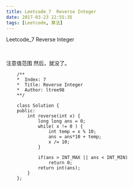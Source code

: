 ```yaml
---
title: Leetcode_7  Reverse Integer
date: 2017-03-23 22:55:35
tags: [Leetcode, 算法]
---
```


Leetcode_7  Reverse Integer


<!-- more -->
<br/>

注意值范围
然后，就没了。



        /**
        *  Index: 7
        *  Title: Reverse Integer
        *  Author: ltree98
        **/

        class Solution {
        public:
            int reverse(int x) {    
                long long ans = 0;
                while( x != 0 ) {
                    int temp = x % 10;
                    ans = ans*10 + temp;
                    x /= 10;
                }
        
                if(ans > INT_MAX || ans < INT_MIN)
                    return 0;        
                return int(ans);
            }
        };